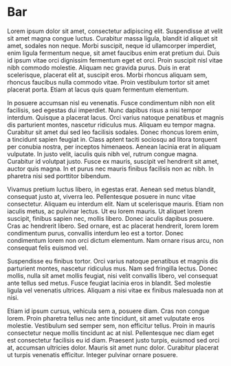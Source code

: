 # Bar

Lorem ipsum dolor sit amet, consectetur adipiscing elit. Suspendisse at velit sit amet magna congue luctus. Curabitur massa ligula, blandit id aliquet sit amet, sodales non neque. Morbi suscipit, neque id ullamcorper imperdiet, enim ligula fermentum neque, sit amet faucibus enim erat pretium dui. Duis id ipsum vitae orci dignissim fermentum eget et orci. Proin suscipit nisl vitae nibh commodo molestie. Aliquam nec gravida purus. Duis in erat scelerisque, placerat elit at, suscipit eros. Morbi rhoncus aliquam sem, rhoncus faucibus nulla commodo vitae. Proin vestibulum tortor sit amet placerat porta. Etiam at lacus quis quam fermentum elementum.

In posuere accumsan nisl eu venenatis. Fusce condimentum nibh non elit facilisis, sed egestas dui imperdiet. Nunc dapibus risus a nisi tempor interdum. Quisque a placerat lacus. Orci varius natoque penatibus et magnis dis parturient montes, nascetur ridiculus mus. Aliquam eu tempor magna. Curabitur sit amet dui sed leo facilisis sodales. Donec rhoncus lorem enim, a tincidunt sapien feugiat in. Class aptent taciti sociosqu ad litora torquent per conubia nostra, per inceptos himenaeos. Aenean lacinia erat in aliquam vulputate. In justo velit, iaculis quis nibh vel, rutrum congue magna. Curabitur id volutpat justo. Fusce ex mauris, suscipit vel hendrerit sit amet, auctor quis magna. In et purus nec mauris finibus facilisis non ac nibh. In pharetra nisi sed porttitor bibendum.

Vivamus pretium luctus libero, in egestas erat. Aenean sed metus blandit, consequat justo at, viverra leo. Pellentesque posuere in nunc vitae consectetur. Aliquam eu interdum elit. Nam ut scelerisque mauris. Etiam non iaculis metus, ac pulvinar lectus. Ut eu lorem mauris. Ut aliquet lorem suscipit, finibus sapien nec, mollis libero. Donec iaculis dapibus posuere. Cras ac hendrerit libero. Sed ornare, est ac placerat hendrerit, lorem lorem condimentum purus, convallis interdum leo est a tortor. Donec condimentum lorem non orci dictum elementum. Nam ornare risus arcu, non consequat felis euismod vel.

Suspendisse eu finibus tortor. Orci varius natoque penatibus et magnis dis parturient montes, nascetur ridiculus mus. Nam sed fringilla lectus. Donec mollis, nulla sit amet mollis feugiat, nisi velit convallis libero, vel consequat ante tellus sed metus. Fusce feugiat lacinia eros in blandit. Sed molestie ligula vel venenatis ultrices. Aliquam a nisi vitae ex finibus malesuada non at nisi.

Etiam id ipsum cursus, vehicula sem a, posuere diam. Cras non congue lorem. Proin pharetra tellus nec ante tincidunt, sit amet vulputate eros molestie. Vestibulum sed semper sem, non efficitur tellus. Proin in mauris consectetur neque mollis tincidunt ac at nisl. Pellentesque nec diam eget est consectetur facilisis eu id diam. Praesent justo turpis, euismod sed orci at, accumsan ultricies dolor. Mauris sit amet nunc dolor. Curabitur placerat ut turpis venenatis efficitur. Integer pulvinar ornare posuere.
